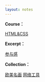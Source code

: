 ```yaml
---
layout: notes
---
```


**Course：**

[HTML&CSS](/note/HTML&CSS)

**Excerpt：**

[参与感](/note/参与感)

**Collection：**

[欧美名画](/note/欧美名画) [网络工具](/note/网络工具)
